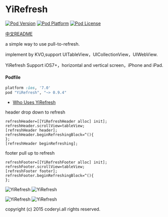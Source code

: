 # YiRefresh
[![Pod Version](http://img.shields.io/cocoapods/v/YiRefresh.svg?style=flat)](http://cocoadocs.org/docsets/YiRefresh/)
[![Pod Platform](http://img.shields.io/cocoapods/p/YiRefresh.svg?style=flat)](http://cocoadocs.org/docsets/YiRefresh/)
[![Pod License](http://img.shields.io/cocoapods/l/YiRefresh.svg?style=flat)](https://opensource.org/licenses/MIT)

[中文README](https://github.com/coderyi/YiRefresh/blob/master/README_Chinese.md)

a simple way to use pull-to-refresh.

implement by KVO,support UITableView，UICollectionView，UIWebView.

YiRefresh Support iOS7+，horizontal and vertical screen，iPhone and iPad.

#### Podfile

```ruby
platform :ios, '7.0'
pod "YiRefresh", "~> 0.9.4"
```

- [Who Uses YiRefresh](https://github.com/coderyi/YiRefresh/wiki/Who-Uses-YiRefresh)

header drop down to refresh

    refreshHeader=[[YiRefreshHeader alloc] init];
    refreshHeader.scrollView=tableView;
    [refreshHeader header];
    refreshHeader.beginRefreshingBlock=^(){
    };
    [refreshHeader beginRefreshing];
    
footer pull up to refresh

    refreshFooter=[[YiRefreshFooter alloc] init];
    refreshFooter.scrollView=tableView;
    [refreshFooter footer];
    refreshFooter.beginRefreshingBlock=^(){
    };
    
![YiRefresh](http://7u2k5i.com1.z0.glb.clouddn.com/github_yirefreshtable.gif?imageMogr2/thumbnail/370x662!) 
![YiRefresh](http://7u2k5i.com1.z0.glb.clouddn.com/github_yirefreshtable1.gif?imageMogr2/thumbnail/!50p) 



![YiRefresh](http://7u2k5i.com1.z0.glb.clouddn.com/github_yirefreshcollection1.gif?imageMogr2/thumbnail/!50p) 
![YiRefresh](http://7u2k5i.com1.z0.glb.clouddn.com/github_yirefreshcollection2.gif?imageMogr2/thumbnail/!50p) 


copyright (c) 2015 coderyi.all rights reserved.


